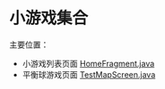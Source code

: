 # 小游戏集合

主要位置：

- 小游戏列表页面 [HomeFragment.java](src/main/java/com/games/ui/HomeFragment.java)
- 平衡球游戏页面 [TestMapScreen.java](src/main/java/hhs/game/lost/games/RandomScreen/TestMapScreen.java)